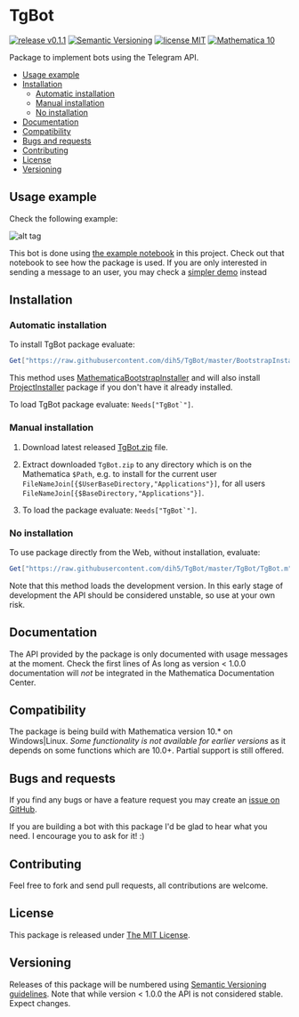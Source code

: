 # TgBot

[![release v0.1.1](http://img.shields.io/badge/release-v0.1.1-red.svg)](https://github.com/dih5/TgBot/releases/latest)
[![Semantic Versioning](https://img.shields.io/badge/SemVer-2.0.0-brightgreen.svg)](http://semver.org/spec/v2.0.0.html)
[![license MIT](https://img.shields.io/badge/license-MIT%20Licencse-blue.svg)](https://github.com/dih5/TgBot/blob/master/LICENSE.txt)
[![Mathematica 10](https://img.shields.io/badge/Mathematica-10-brightgreen.svg)](#compatibility)


Package to implement bots using the Telegram API.


* [Usage example](#usage-example)
* [Installation](#installation)
    * [Automatic installation](#automatic-installation)
    * [Manual installation](#manual-installation)
    * [No installation](#no-installation)
* [Documentation](#documentation)
* [Compatibility](#compatibility)
* [Bugs and requests](#bugs-and-requests)
* [Contributing](#contributing)
* [License](#license)
* [Versioning](#versioning)


## Usage example

Check the following example:

![alt tag](https://raw.github.com/dih5/TgBot/master/demo.png)

This bot is done using [the example notebook](https://raw.githubusercontent.com/dih5/TgBot/master/demos/TgBotDemo.nb) in this project.
Check out that notebook to see how the package is used. If you are only interested in sending a message to an user, you may check a [simpler demo](https://raw.githubusercontent.com/dih5/TgBot/master/demos/SendMessageExample.nb) instead

## Installation


### Automatic installation

To install TgBot package evaluate:
```Mathematica
Get["https://raw.githubusercontent.com/dih5/TgBot/master/BootstrapInstall.m"]
```

This method uses [MathematicaBootstrapInstaller](https://github.com/jkuczm/MathematicaBootstrapInstaller) and will also install
[ProjectInstaller](https://github.com/lshifr/ProjectInstaller) package if you don't have it already installed.

To load TgBot package evaluate: ``Needs["TgBot`"]``.


### Manual installation

1. Download latest released
   [TgBot.zip](https://github.com/dih5/TgBot/releases/download/v0.1.1/TgBot.zip)
   file.

2. Extract downloaded `TgBot.zip` to any directory which is on the Mathematica `$Path`,
   e.g. to install for the current user `FileNameJoin[{$UserBaseDirectory,"Applications"}]`,
   for all users `FileNameJoin[{$BaseDirectory,"Applications"}]`.

3. To load the package evaluate: ``Needs["TgBot`"]``.


### No installation

To use package directly from the Web, without installation, evaluate:
```Mathematica
Get["https://raw.githubusercontent.com/dih5/TgBot/master/TgBot/TgBot.m"]
```

Note that this method loads the development version.
In this early stage of development the API should be considered unstable, so use at your own risk.


## Documentation

The API provided by the package is only documented with usage messages at the moment.
Check the first lines of 
As long as version < 1.0.0 documentation will *not* be integrated in the Mathematica Documentation Center.




## Compatibility

The package is being build with Mathematica version 10.* on Windows|Linux.
*Some functionality is not available for earlier versions* as it depends on some functions which are 10.0+. Partial support is still offered.



## Bugs and requests

If you find any bugs or have a feature request you may create an
[issue on GitHub](https://github.com/dih5/TgBot/issues).

If you are building a bot with this package I'd be glad to hear what you need. I encourage you to ask for it! :)



## Contributing

Feel free to fork and send pull requests, all contributions are welcome.



## License

This package is released under
[The MIT License](https://github.com/dih5/TgBot/master/LICENSE).



## Versioning

Releases of this package will be numbered using
[Semantic Versioning guidelines](http://semver.org/).
Note that while version < 1.0.0 the API is not considered stable. Expect changes.